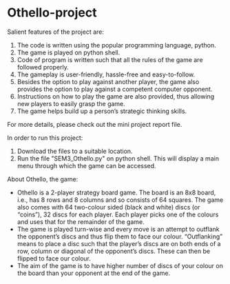 # Othello-project

Salient features of the project are: 
1) The code is written using the popular programming language, python.
2) The game is played on python shell.
3) Code of program is written such that all the rules of the game are followed properly.
4) The gameplay is user-friendly, hassle-free and easy-to-follow.
5) Besides the option to play against another player, the game also provides the option to play 
against a competent computer opponent.
6) Instructions on how to play the game are also provided, thus allowing new players to easily grasp 
the game.
7) The game helps build up a person’s strategic thinking skills.

For more details, please check out the mini project report file.

In order to run this project:
1) Download the files to a suitable location.
2) Run the file "SEM3_Othello.py" on python shell.
This will display a main menu through which the game can be accessed.


About Othello, the game:
- Othello is a 2-player strategy board game. The board is an 8x8 board, i.e., has 8 rows and 8 columns 
and so consists of 64 squares. The game also comes with 64 two-colour sided (black and white) discs 
(or “coins”), 32 discs for each player. Each player picks one of the colours and uses that for the 
remainder of the game.
- The game is played turn-wise and every move is an attempt to outflank the opponent’s discs and thus 
flip them to face our colour. “Outflanking” means to place a disc such that the player’s discs are on 
both ends of a row, column or diagonal of the opponent’s discs. These can then be flipped to face our 
colour.
- The aim of the game is to have higher number of discs of your colour on the board than your 
opponent at the end of the game.
